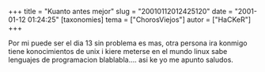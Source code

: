 +++
title = "Kuanto antes mejor"
slug = "20010112012425120"
date = "2001-01-12 01:24:25"
[taxonomies]
tema = ["ChorosViejos"]
autor = ["HaCKeR"]
+++

Por mi puede ser el dia 13 sin problema es mas, otra persona ira konmigo
tiene konocimientos de unix i kiere meterse en el mundo linux sabe
lenguajes de programacion blablabla.... asi ke yo me apunto saludos.


